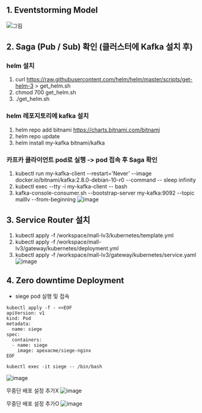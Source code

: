 # 

## 1. Eventstorming Model
![그림](https://github.com/fullcrescent/mall-lv3/assets/53729857/1d2c8acd-c529-4c6b-ae70-5b570302c052)

## 2. Saga (Pub / Sub) 확인 (클러스터에 Kafka 설치 후)
### helm 설치
1. curl https://raw.githubusercontent.com/helm/helm/master/scripts/get-helm-3 > get_helm.sh
1. chmod 700 get_helm.sh
1. ./get_helm.sh

### helm 레포지토리에 kafka 설치
1. helm repo add bitnami https://charts.bitnami.com/bitnami
1. helm repo update
1. helm install my-kafka bitnami/kafka

### 카프카 클라이언트 pod로 실행 -> pod 접속 후 Saga 확인
1. kubectl run my-kafka-client --restart='Never' --image docker.io/bitnami/kafka:2.8.0-debian-10-r0 --command -- sleep infinity
1. kubectl exec --tty -i my-kafka-client -- bash
1. kafka-console-consumer.sh --bootstrap-server my-kafka:9092 --topic malllv --from-beginning
![image](https://github.com/fullcrescent/mall-lv3/assets/53729857/fc92a68b-995e-41e7-9be7-622c9cb9a508)

## 3. Service Router 설치
1. kubectl apply -f /workspace/mall-lv3/kubernetes/template.yml
1. kubectl apply -f /workspace/mall-lv3/gateway/kubernetes/deployment.yml
1. kubectl apply -f /workspace/mall-lv3/gateway/kubernetes/service.yaml
![image](https://github.com/fullcrescent/mall-lv3/assets/53729857/56f08333-fc1b-479c-a40b-8ca0ff960681)

## 4. Zero downtime Deployment
- siege pod 실행 및 접속
```
kubectl apply -f - <<EOF
apiVersion: v1
kind: Pod
metadata:
  name: siege
spec:
  containers:
  - name: siege
    image: apexacme/siege-nginx
EOF

kubectl exec -it siege -- /bin/bash
```
![image](https://github.com/fullcrescent/mall-lv3/assets/53729857/f6c84b50-b831-4ee0-98db-e930935e2218)

무중단 배포 설정 추가X
![image](https://github.com/fullcrescent/mall-lv3/assets/53729857/e3924d9a-65dc-419b-86a6-964285eaabc7)

무중단 배포 설정 추가O
![image](https://github.com/fullcrescent/mall-lv3/assets/53729857/50f9a616-0803-42a7-8ad4-b461ffb4cc57)
